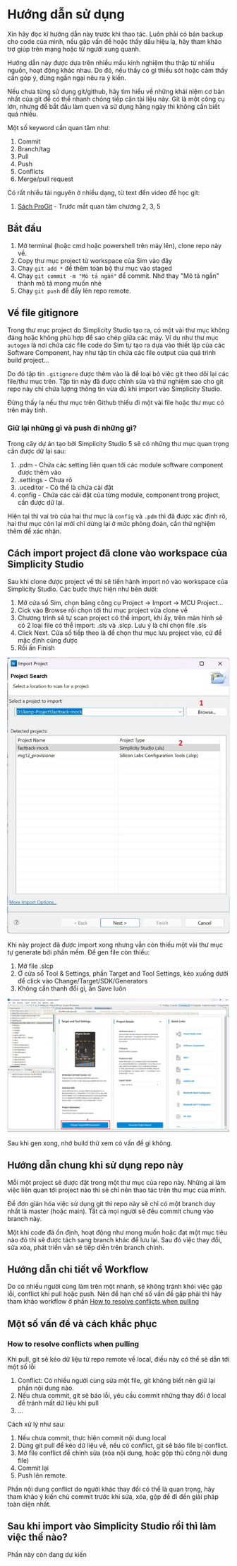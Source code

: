 # Hướng dẫn sử dụng

Xin hãy đọc kĩ hướng dẫn này trước khi thao tác. Luôn phải có bản backup cho code của mình, nếu gặp vấn đề hoặc thấy dấu hiệu lạ, hãy tham khảo trợ giúp trên mạng hoặc từ người xung quanh.

Hướng dẫn này được dựa trên nhiều mẩu kinh nghiệm thu thập từ nhiều nguồn, hoạt động khác nhau. Do đó, nếu thấy có gì thiếu sót hoặc cảm thấy cần góp ý, đừng ngần ngại nêu ra ý kiến.

Nếu chưa từng sử dụng git/github, hãy tìm hiểu về những khái niệm cơ bản nhất của git để có thể nhanh chóng tiếp cận tài liệu này. Git là một công cụ lớn, nhưng để bắt đầu làm quen và sử dụng hằng ngày thì không cần biết quá nhiều.

Một số keyword cần quan tâm như:

1. Commit
2. Branch/tag
3. Pull
4. Push
5. Conflicts
6. Merge/pull request

Có rất nhiều tài nguyên ở nhiều dạng, từ text đến video để học git:

1. [Sách ProGit](https://git-scm.com/book/en/v2) - Trước mắt quan tâm chương 2, 3, 5

## Bắt đầu

1. Mở terminal (hoặc cmd hoặc powershell trên máy lên), clone repo này về.
2. Copy thư mục project từ workspace của Sim vào đây
3. Chạy `git add *` để thêm toàn bộ thư mục vào staged
4. Chạy `git commit -m "Mô tả ngắn"` để commit. Nhớ thay "Mô tả ngắn" thành mô tả mong muốn nhé
5. Chạy `git push` để đẩy lên repo remote.

## Về file gitignore

Trong thư mục project do Simplicity Studio tạo ra, có một vài thư mục không đáng hoặc không phù hợp để sao chép giữa các máy. Ví dụ như thư mục `autogen` là nơi chứa các file code do Sim tự tạo ra dựa vào thiết lập của các Software Component, hay như tập tin chứa các file output của quá trình build project...

Do đó tập tin `.gitignore` được thêm vào là để loại bỏ việc git theo dõi lại các file/thư mục trên. Tập tin này đã được chỉnh sửa và thử nghiệm sao cho git repo này chỉ chứa lượng thông tin vừa đủ khi import vào Simplicity Studio.

Đừng thấy lạ nếu thư mục trên Github thiếu đi một vài file hoặc thư mục có trên máy tính.

### Giữ lại những gì và push đi những gì?

Trong cây dự án tạo bởi Simplicity Studio 5 sẽ có những thư mục quan trọng cần được dữ lại sau:

1. .pdm - Chứa các setting liên quan tới các module software component được thêm vào
2. .settings - Chưa rõ
3. .uceditor - Có thể là chứa cài đặt
4. config - Chứa các cài đặt của từng module, component trong project, cần được dữ lại.

Hiện tại thì vai trò của hai thư mục là `config` và `.pdm` thì đã được xác định rõ, hai thư mục còn lại mới chỉ dừng lại ở mức phỏng đoán, cần thử nghiệm thêm để xác nhận.

## Cách import project đã clone vào workspace của Simplicity Studio

Sau khi clone được project về thì sẽ tiến hành import nó vào workspace của Simplicity Studio. Các bước thực hiện như bên dưới:

1. Mở cửa sổ Sim, chọn bảng công cụ Project -> Import -> MCU Project...
2. Cick vào Browse rồi chọn tới thư mục project vừa clone về
3. Chương trình sẽ tự scan project có thể import, khi ấy, trên màn hình sẽ có 2 loại file có thể import: .sls và .slcp. Lưu ý là chỉ chọn file .sls
4. Click Next. Cửa sổ tiếp theo là để chọn thư mục lưu project vào, cứ để mặc định cũng được
5. Rồi ấn Finish

![Import dialog](pics/import_dialog.jpg)

Khi này project đã được import xong nhưng vẫn còn thiếu một vài thư mục tự generate bởi phần mềm. Để gen file còn thiếu:

1. Mở file .slcp
2. Ở cửa sổ Tool & Settings, phần Target and Tool Settings, kéo xuống dưới để click vào Change/Target/SDK/Generators
3. Không cần thanh đổi gì, ấn Save luôn

![generator](pics/generator_config.jpg)

Sau khi gen xong, nhớ build thử xem có vấn đề gì không.

## Hướng dẫn chung khi sử dụng repo này

Mỗi một project sẽ được đặt trong một thư mục của repo này. Những ai làm việc liên quan tới project nào thì sẽ chỉ nên thao tác trên thư mục của mình.

Để đơn giản hóa việc sử dụng git thì repo này sẽ chỉ có một branch duy nhất là master (hoặc main). Tất cả mọi người sẽ đều commit chung vào branch này.

Một khi code đã ổn định, hoạt động như mong muốn hoặc đạt một mục tiêu nào đó thì sẽ được tách sang branch khác để lưu lại. Sau đó việc thay đổi, sửa xóa, phát triển vẫn sẽ tiếp diễn trên branch chính.

## Hướng dẫn chi tiết về Workflow

Do có nhiều người cùng làm trên một nhánh, sẽ không tránh khỏi việc gặp lỗi, conflict khi pull hoặc push. Nên để hạn chế số vấn đề gặp phải thì hãy tham khảo workflow ở phần [How to resolve conflicts when pulling](#how-to-resolve-conflicts-when-pulling)

## Một số vấn đề và cách khắc phục

### How to resolve conflicts when pulling

Khi pull, git sẽ kéo dữ liệu từ repo remote về local, điều này có thể sẽ dẫn tới một số lỗi

1. Conflict: Có nhiều người cùng sửa một file, git không biết nên giữ lại phần nội dung nào.
2. Nếu chưa commit, git sẽ báo lỗi, yêu cầu commit những thay đổi ở local để tránh mất dữ liệu khi pull
3. ...

Cách xử lý như sau:

1. Nếu chưa commit, thực hiện commit nội dung local
2. Dùng git pull để kéo dữ liệu về, nếu có conflict, git sẽ báo file bị conflict.
3. Mở file conflict để chỉnh sửa (xóa nội dung, hoặc gộp thủ công nội dung file)
4. Commit lại
5. Push lên remote.

Phần nội dung conflict do người khác thay đổi có thể là quan trọng, hãy tham khảo ý kiến chủ commit trước khi sửa, xóa, gộp để đi đến giải pháp toàn diện nhất.

## Sau khi import vào Simplicity Studio rồi thì làm việc thế nào?

Phần này còn đang dự kiến
